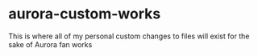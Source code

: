 # aurora-custom-works
This is where all of my personal custom changes to files will exist for the sake of Aurora fan works
